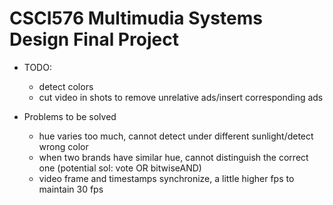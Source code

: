 # CSCI576 Multimudia Systems Design Final Project
- TODO: 
  - detect colors
  - cut video in shots to remove unrelative ads/insert corresponding ads
  
- Problems to be solved
  - hue varies too much, cannot detect under different sunlight/detect wrong color
  - when two brands have similar hue, cannot distinguish the correct one (potential sol: vote OR bitwiseAND)
  - video frame and timestamps synchronize, a little higher fps to maintain 30 fps 
